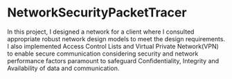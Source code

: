 # NetworkSecurityPacketTracer

In this project, I designed a network for a client where I consulted appropriate robust network design models to meet the design requirements. I also implemented Access Control Lists and Virtual Private Network(VPN) to enable secure communication considering security and network performance factors paramount to safeguard Confidentiality, Integrity and Availability of data and communication.
